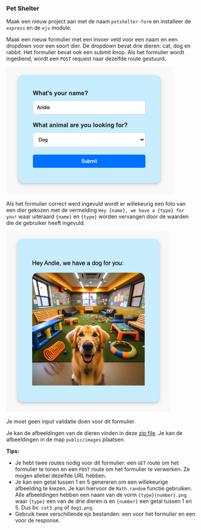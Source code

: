 ### Pet Shelter

Maak een nieuw project aan met de naam `petshelter-form` en installeer de `express` en de `ejs` module.

Maak een nieuw formulier met een invoer veld voor een naam en een dropdown voor een soort dier. De dropdown bevat drie dieren: cat, dog en rabbit. Het formulier bevat ook een submit knop. Als het formulier wordt ingediend, wordt een `POST` 
request naar dezelfde route gestuurd.

![formulier](form.png)

Als het formulier correct werd ingevuld wordt er willekeurig een foto van een dier gekozen met de vermelding `Hey {name}, we have a {type} for you!` waar uiteraard `{name}` en `{type}` worden vervangen door de waarden die de gebruiker heeft ingevuld.

![Form response](form-response.png)

Je moet geen input validatie doen voor dit formulier.

Je kan de afbeeldingen van de dieren vinden in deze [zip file](./animals.zip). Je kan de afbeeldingen in de map `public/images` plaatsen.

**Tips:** 
- Je hebt twee routes nodig voor dit formulier: een `GET` route om het formulier te tonen en een `POST` route om het formulier te verwerken. Ze mogen allebei dezelfde URL hebben.
- Je kan een getal tussen 1 en 5 genereren om een willekeurige afbeelding te kiezen. Je kan hiervoor de `Math.random` functie gebruiken. Alle afbeeldingen hebben een naam van de vorm `{type}{number}.png` waar `{type}` een van de drie dieren is en `{number}` een getal tussen 1 en 5. Dus bv. `cat3.png` of `dog1.png`.
- Gebruik twee verschillende ejs bestanden: een voor het formulier en een voor de response.